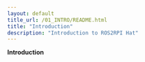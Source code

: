 ```yaml
---
layout: default
title_url: /01_INTRO/README.html
title: "Introduction"
description: "Introduction to ROS2RPI Hat"
---
```


**Introduction**
